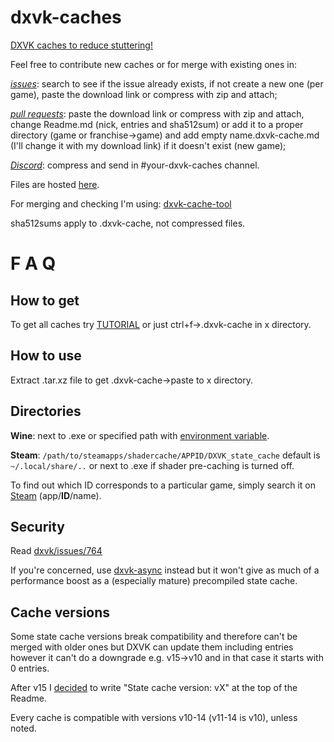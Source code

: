 # dxvk-caches
[DXVK caches to reduce stuttering!](https://github.com/doitsujin/dxvk#state-cache)

Feel free to contribute new caches or for merge with existing ones in:

[_issues_](https://github.com/begin-theadventure/dxvk-caches/issues/): search to see if the issue already exists, if not create a new one (per game), paste the download link or compress with zip and attach;

[_pull requests_](https://github.com/begin-theadventure/dxvk-caches/pulls): paste the download link or compress with zip and attach, change Readme.md (nick, entries and sha512sum) or add it to a proper directory (game or franchise->game) and add empty name.dxvk-cache.md (I'll change it with my download link) if it doesn't exist (new game);

[_Discord_](https://discord.gg/RsYQ4UPwth): compress and send in #your-dxvk-caches channel.

Files are hosted [here](https://sam.nl.tab.digital/s/oZRKz5So2B8gbzY).

For merging and checking I'm using: [dxvk-cache-tool](https://github.com/DarkTigrus/dxvk-cache-tool)

sha512sums apply to .dxvk-cache, not compressed files.

# F A Q
## How to get
To get all caches try [TUTORIAL](https://github.com/begin-theadventure/get-dxvk-caches/blob/main/script/TUTORIAL.md) or just ctrl+f->.dxvk-cache in x directory.
## How to use
Extract .tar.xz file to get .dxvk-cache->paste to x directory.
## Directories
**Wine**: next to .exe or specified path with [environment variable](https://github.com/doitsujin/dxvk#state-cache).

**Steam**: `/path/to/steamapps/shadercache/APPID/DXVK_state_cache` default is `~/.local/share/..` or next to .exe if shader pre-caching is turned off. 

To find out which ID corresponds to a particular game, simply search it on [Steam](https://store.steampowered.com/search/) (app/**ID**/name).
## Security
Read [dxvk/issues/764](https://github.com/doitsujin/dxvk/issues/764)

If you're concerned, use [dxvk-async](https://github.com/Sporif/dxvk-async) instead but it won't give as much of a performance boost as a (especially mature) precompiled state cache.
## Cache versions
Some state cache versions break compatibility and therefore can't be merged with older ones but DXVK can update them including entries however it can't do a downgrade e.g. v15->v10 and in that case it starts with 0 entries.

After v15 I [decided](https://github.com/begin-theadventure/dxvk-caches/discussions/39) to write "State cache version: vX" at the top of the Readme.

Every cache is compatible with versions v10-14 (v11-14 is v10), unless noted.
